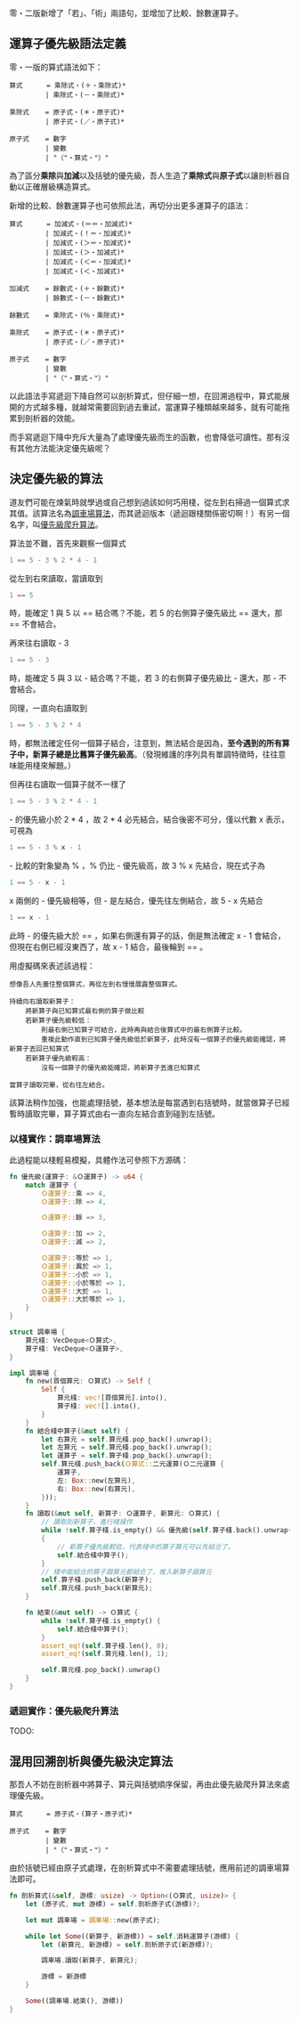 零・二版新增了「若」、「術」兩語句，並增加了比較、餘數運算子。

## 運算子優先級語法定義

零・一版的算式語法如下：

```語法
算式      = 乘除式・(＋・乘除式)*
         | 乘除式・(－・乘除式)*

乘除式    = 原子式・(＊・原子式)*
         | 原子式・(／・原子式)*

原子式    = 數字
         | 變數
         | "（"・算式・"）"
```

為了區分**乘除**與**加減**以及括號的優先級，吾人生造了**乘除式**與**原子式**以讓剖析器自動以正確層級構造算式。

新增的比較、餘數運算子也可依照此法，再切分出更多運算子的語法：

```語法
算式      = 加減式・(＝＝・加減式)*
         | 加減式・(！＝・加減式)*
         | 加減式・(＞＝・加減式)*
         | 加減式・(＞・加減式)*
         | 加減式・(＜＝・加減式)*
         | 加減式・(＜・加減式)*

加減式    = 餘數式・(＋・餘數式)*
         | 餘數式・(－・餘數式)*

餘數式    = 乘除式・(％・乘除式)*

乘除式    = 原子式・(＊・原子式)*
         | 原子式・(／・原子式)*

原子式    = 數字
         | 變數
         | "（"・算式・"）"
```

以此語法手寫遞迴下降自然可以剖析算式，但仔細一想，在回溯過程中，算式能展開的方式越多種，就越常需要回到過去重試，當運算子種類越來越多，就有可能拖累到剖析器的效能。

而手寫遞迴下降中充斥大量為了處理優先級而生的函數，也會降低可讀性。那有沒有其他方法能決定優先級呢？

## 決定優先級的算法

道友們可能在煉氣時就學過或自己想到過該如何巧用棧，從左到右掃過一個算式求其值。該算法名為[調車場算法](https://en.wikipedia.org/wiki/Shunting_yard_algorithm)，而其遞迴版本（遞迴跟棧關係密切啊！）有另一個名字，叫[優先級爬升算法](https://en.wikipedia.org/wiki/Operator-precedence_parser)。

算法並不難，首先來觀察一個算式
```c
1 == 5 - 3 % 2 * 4 - 1
```
從左到右來讀取，當讀取到
```c
1 == 5
```
時，能確定 1 與 5 以 == 結合嗎？不能，若 5 的右側算子優先級比 == 還大，那 == 不會結合。

再來往右讀取 - 3
```c
1 == 5 - 3
```
時，能確定 5 與 3 以 - 結合嗎？不能，若 3 的右側算子優先級比 - 還大，那 - 不會結合。

同理，一直向右讀取到
```c
1 == 5 - 3 % 2 * 4
```
時，都無法確定任何一個算子結合，注意到，無法結合是因為，**至今遇到的所有算子中，新算子總是比舊算子優先級高**。（發現維護的序列具有單調特徵時，往往意味能用棧來解題。）

但再往右讀取一個算子就不一樣了
```c
1 == 5 - 3 % 2 * 4 - 1
```
\- 的優先級小於 2 * 4 ，故 2 * 4 必先結合。結合後密不可分，僅以代數 x 表示，可視為
```c
1 == 5 - 3 % x - 1
```
\- 比較的對象變為 % ，% 仍比 - 優先級高，故 3 % x 先結合，現在式子為
```c
1 == 5 - x - 1
```
x 兩側的 - 優先級相等，但 - 是左結合，優先往左側結合，故 5 - x 先結合
```c
1 == x - 1
```
此時 - 的優先級大於 == ，如果右側還有算子的話，倒是無法確定 x - 1 會結合，但現在右側已經沒東西了，故 x - 1 結合，最後輪到 == 。

用虛擬碼來表述該過程：

```虛擬
想像吾人先蓋住整個算式，再從左到右慢慢展露整個算式。

持續向右讀取新算子：
    將新算子與已知算式最右側的算子做比較
    若新算子優先級較低：
        則最右側已知算子可結合，此時再與結合後算式中的最右側算子比較。
        重複此動作直到已知算子優先級低於新算子，此時沒有一個算子的優先級能確認，將新算子丟回已知算式
    若新算子優先級較高：
        沒有一個算子的優先級能確認，將新算子丟進已知算式

當算子讀取完畢，從右往左結合。
```
該算法稍作加強，也能處理括號，基本想法是每當遇到右括號時，就當做算子已經暫時讀取完畢，算子算式由右一直向左結合直到碰到左括號。

### 以棧實作：調車場算法
此過程能以棧輕易模擬，具體作法可參照下方源碼：

```rust
fn 優先級(運算子: &Ｏ運算子) -> u64 {
    match 運算子 {
        Ｏ運算子::乘 => 4,
        Ｏ運算子::除 => 4,

        Ｏ運算子::餘 => 3,

        Ｏ運算子::加 => 2,
        Ｏ運算子::減 => 2,

        Ｏ運算子::等於 => 1,
        Ｏ運算子::異於 => 1,
        Ｏ運算子::小於 => 1,
        Ｏ運算子::小於等於 => 1,
        Ｏ運算子::大於 => 1,
        Ｏ運算子::大於等於 => 1,
    }
}

struct 調車場 {
    算元棧: VecDeque<Ｏ算式>,
    算子棧: VecDeque<Ｏ運算子>,
}

impl 調車場 {
    fn new(首個算元: Ｏ算式) -> Self {
        Self {
            算元棧: vec![首個算元].into(),
            算子棧: vec![].into(),
        }
    }
    fn 結合棧中算子(&mut self) {
        let 右算元 = self.算元棧.pop_back().unwrap();
        let 左算元 = self.算元棧.pop_back().unwrap();
        let 運算子 = self.算子棧.pop_back().unwrap();
        self.算元棧.push_back(Ｏ算式::二元運算(Ｏ二元運算 {
            運算子,
            左: Box::new(左算元),
            右: Box::new(右算元),
        }));
    }
    fn 讀取(&mut self, 新算子: Ｏ運算子, 新算元: Ｏ算式) {
        // 讀取到新算子，進行棧操作
        while !self.算子棧.is_empty() && 優先級(self.算子棧.back().unwrap()) >= 優先級(&新算子)
        {
            // 新算子優先級較低，代表棧中的算子算元可以先結合了。
            self.結合棧中算子();
        }
        // 棧中能結合的算子跟算元都結合了，推入新算子跟算元
        self.算子棧.push_back(新算子);
        self.算元棧.push_back(新算元);
    }

    fn 結束(&mut self) -> Ｏ算式 {
        while !self.算子棧.is_empty() {
            self.結合棧中算子();
        }
        assert_eq!(self.算子棧.len(), 0);
        assert_eq!(self.算元棧.len(), 1);

        self.算元棧.pop_back().unwrap()
    }
}

```

### 遞迴實作：優先級爬升算法
TODO:


## 混用回溯剖析與優先級決定算法

那吾人不妨在剖析器中將算子、算元與括號順序保留，再由此優先級爬升算法來處理優先級。

```語法
算式      = 原子式・(算子・原子式)*

原子式    = 數字
         | 變數
         | "（"・算式・"）"
```

由於括號已經由原子式處理，在剖析算式中不需要處理括號，應用前述的調車場算法即可。

```rust
fn 剖析算式(&self, 游標: usize) -> Option<(Ｏ算式, usize)> {
    let (原子式, mut 游標) = self.剖析原子式(游標)?;

    let mut 調車場 = 調車場::new(原子式);

    while let Some((新算子, 新游標)) = self.消耗運算子(游標) {
        let (新算元, 新游標) = self.剖析原子式(新游標)?;

        調車場.讀取(新算子, 新算元);

        游標 = 新游標
    }

    Some((調車場.結束(), 游標))
}
```